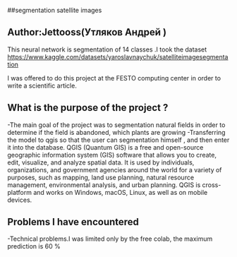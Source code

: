 ##segmentation satellite images

## Author:Jettooss(Утляков Андрей )



This neural network is segmentation of 14 classes .I took the dataset https://www.kaggle.com/datasets/yaroslavnaychuk/satelliteimagesegmentation
 
I was offered to do this project at the FESTO computing center in order to write a scientific article.

## What is the purpose of the project ?
-The main goal of the project was to segmentation natural fields in order to determine if the field is abandoned, which plants are growing
-Transferring the model to qgis so that the user can segmentation himself , and then enter it into the database.
QGIS (Quantum GIS) is a free and open-source geographic information system (GIS) software that allows you to create, edit, visualize, and analyze spatial data. It is used by individuals, organizations, and government agencies around the world for a variety of purposes, such as mapping, land use planning, natural resource management, environmental analysis, and urban planning. QGIS is cross-platform and works on Windows, macOS, Linux, as well as on mobile devices.


## Problems I have encountered
-Technical problems.I was limited only by the free colab, the maximum prediction is 60 %
